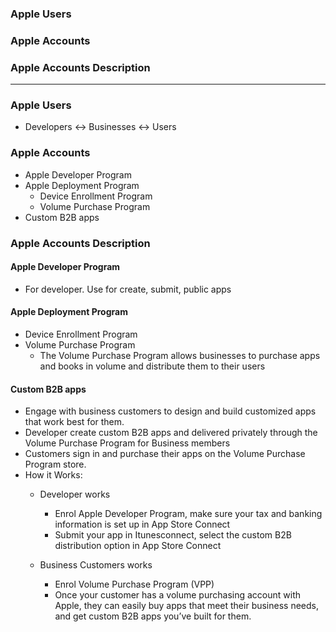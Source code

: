 ### Apple Users
### Apple Accounts
### Apple Accounts Description 

--------------------------------------------------

### Apple Users

* Developers <-> Businesses <-> Users

### Apple Accounts

* Apple Developer Program
* Apple Deployment Program
  * Device Enrollment Program
  * Volume Purchase Program
* Custom B2B apps

### Apple Accounts Description 

#### Apple Developer Program
  * For developer. Use for create, submit, public apps
  
#### Apple Deployment Program
  * Device Enrollment Program
  * Volume Purchase Program
    * The Volume Purchase Program allows businesses to purchase apps and books in volume and distribute them to their users

#### Custom B2B apps
  * Engage with business customers to design and build customized apps that work best for them.
  * Developer create custom B2B apps and delivered privately through the Volume Purchase Program for Business members
  * Customers sign in and purchase their apps on the Volume Purchase Program store.
  * How it Works:
    * Developer works
      * Enrol Apple Developer Program, make sure your tax and banking information is set up in App Store Connect
      * Submit your app in Itunesconnect, select the custom B2B distribution option in App Store Connect
      
    * Business Customers works
      * Enrol Volume Purchase Program (VPP)
      * Once your customer has a volume purchasing account with Apple, they can easily buy apps that meet their business needs, and get custom B2B apps you’ve built for them.
      
    
    
